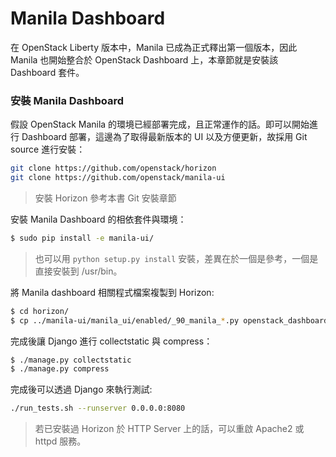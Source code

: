 # Manila Dashboard
在 OpenStack Liberty 版本中，Manila 已成為正式釋出第一個版本，因此 Manila 也開始整合於 OpenStack Dashboard 上，本章節就是安裝該 Dashboard 套件。

### 安裝 Manila Dashboard
假設 OpenStack Manila 的環境已經部署完成，且正常運作的話。即可以開始進行 Dashboard 部署，這邊為了取得最新版本的 UI 以及方便更新，故採用 Git source 進行安裝：
```sh
git clone https://github.com/openstack/horizon
git clone https://github.com/openstack/manila-ui
```
> 安裝 Horizon 參考本書 Git 安裝章節

安裝 Manila Dashboard 的相依套件與環境：
```sh
$ sudo pip install -e manila-ui/
```
> 也可以用 ```python setup.py install``` 安裝，差異在於一個是參考，一個是直接安裝到 /usr/bin。

將 Manila dashboard 相關程式檔案複製到 Horizon:
```sh
$ cd horizon/
$ cp ../manila-ui/manila_ui/enabled/_90_manila_*.py openstack_dashboard/local/enabled
```

完成後讓 Django 進行 collectstatic 與 compress：
```sh
$ ./manage.py collectstatic
$ ./manage.py compress
```

完成後可以透過 Django 來執行測試:
```sh
./run_tests.sh --runserver 0.0.0.0:8080
```
> 若已安裝過 Horizon 於 HTTP Server 上的話，可以重啟 Apache2 或 httpd 服務。
